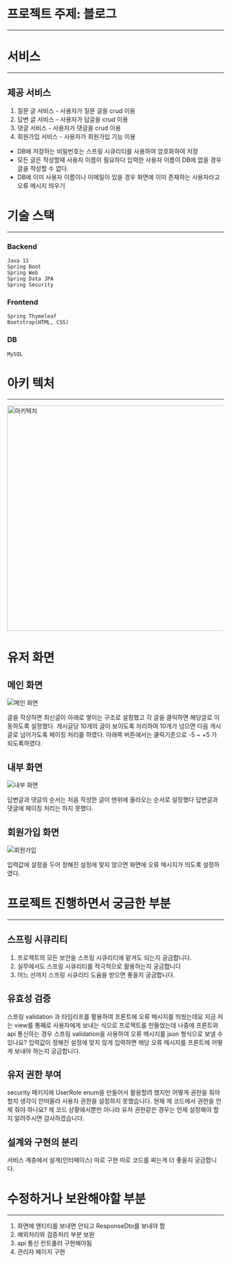 # 프로젝트 주제: 블로그
------------

# 서비스
-----------
## 제공 서비스	 
1. 질문 글 서비스 - 사용자가 질문 글을 crud 이용
2. 답변 글 서비스  - 사용자가 답글을 crud 이용
3. 댓글 서비스  - 사용자가 댓글을 crud 이용
4. 회원가입 서비스 - 사용자가 회원가입 기능 이용
  + DB에 저장하는 비밀번호는 스프링 시큐리티를 사용하여 암호화하여 저장
  + 모든 글은 작성할때 사용자 이름이 필요하다 입력한 사용자 이름이 DB에 없을 경우 글을 작성할 수 없다.
  + DB에 이미 사용자 이름이나 이메일이 있을 경우 화면에 이미 존재하는 사용자라고 오류 메시지 띄우기


# 기술 스택
---------
### Backend

    Java 11
    Spring Boot
    Spring Web
    Spring Data JPA
    Spring Security
### Frontend

    Spring Thymeleaf
    Bootstrap(HTML, CSS)
### DB

    MySQL
  
# 아키 텍처
---------
<img width="524" alt="아키텍처" src="https://user-images.githubusercontent.com/69111959/209432870-7036ac44-bbc2-4ae5-b3f3-d7817d1d10f0.png">

# 유저 화면
## 메인 화면
![메인 화면](https://user-images.githubusercontent.com/69111959/209436105-46909e3a-0da3-446a-b191-ec972813d97c.png)

글을 작성하면 최신글이 아래로 쌓이는 구조로 설정했고 각 글을 클릭하면 해당글로 이동하도록 설정했다.
게시글당 10개의 글이 보이도록 처리하여 10개가 넘으면 다음 게시글로 넘어가도록 페이징 처리를 하였다.
아래쪽 버튼에서는 클릭기준으로 -5 ~ +5 가 되도록하였다.

## 내부 화면
![내부 화면](https://user-images.githubusercontent.com/69111959/209436114-8f74f9f6-586b-423c-9be2-89a0d2ecd4c4.png)

답변글과 댓글의 순서는 처음 작성한 글이 맨위에 올라오는 순서로 설정했다 답변글과 댓글에 페이징 처리는 하지 못했다.

## 회원가입 화면
![회원가입](https://user-images.githubusercontent.com/69111959/209436516-ed56c38e-1ddf-43a4-97c5-7781acc8d4cb.png)


입력값에 설정을 두어 정해진 설정에 맞지 않으면 화면에 오류 메시지가 띄도록 설정하였다.


# 프로젝트 진행하면서 궁금한 부분
--------
## 스프링 시큐리티

1. 프로젝트의 모든 보안을 스프링 시큐리티에 맡겨도 되는지 궁금합니다. 
2. 실무에서도 스프링 시큐리티를 적극적으로 활용하는지 궁금합니다
3. 어느 선까지 스프링 시큐리티 도움을 받으면 좋을지 궁금합니다.

## 유효성 검증

스프링 validation 과 타임리프를 활용하여 프론트에 오류 메시지를 띄웠는데요 지금 저는 view를 통째로 사용자에게 보내는 식으로 프로젝트를 만들었는데 나중에
프론트와 api 통신하는 경우 스프링 validation을 사용하여 오류 메시지를 json 형식으로 보낼 수 있나요? 입력값이 정해진 설정에 맞지 않게 입력하면 해당 오류 메시지를 프론트에
어떻게 보내야 하는지 궁금합니다.

## 유저 권한 부여

security 패키지에 UserRole enum을 만들어서 활용할려 했지만 어떻게 권한을 줘야할지 생각이 안떠올라 사용자 권한을 설정하지 못했습니다. 현재 제 코드에서 권한을 언제 줘야 하나요?
제 코드 상황에서뿐만 아니라 유저 권한같은 경우는 언제 설정해야 할지 알려주시면 감사하겠습니다.

## 설계와 구현의 분리

서비스 계층에서 설계(인터페이스) 따로 구현 따로 코드를 짜는게 더 좋을지 궁금합니다.

# 수정하거나 보완해야할 부분
--------
1. 화면에 엔티티를 보내면 안되고 ResponseDto를 보내야 함 
2. 예외처리와 검증처리 부분 보완
3. api 통신 컨트롤러 구현해야됨
4. 관리자 페이지 구현
